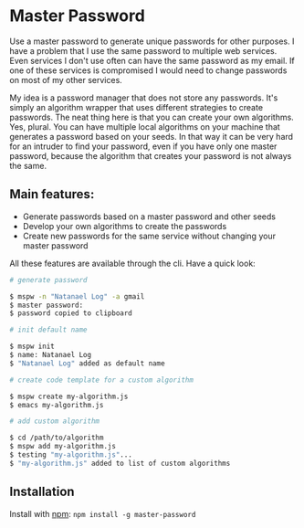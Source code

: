 # Master Password

Use a master password to generate unique passwords for other purposes. I have a
problem that I use the same password to multiple web services. Even services I
don't use often can have the same password as my email. If one of these services
is compromised I would need to change passwords on most of my other services.

My idea is a password manager that does not store any passwords. It's simply an
algorithm wrapper that uses different strategies to create passwords. The neat
thing here is that you can create your own algorithms. Yes, plural. You can have
multiple local algorithms on your machine that generates a password based on
your seeds. In that way it can be very hard for an intruder to find your
password, even if you have only one master password, because the algorithm that
creates your password is not always the same.

## Main features:

* Generate passwords based on a master password and other seeds
* Develop your own algorithms to create the passwords
* Create new passwords for the same service without changing your master
  password

All these features are available through the cli. Have a quick look:

```bash
# generate password

$ mspw -n "Natanael Log" -a gmail
$ master password:
$ password copied to clipboard

# init default name

$ mspw init
$ name: Natanael Log
$ "Natanael Log" added as default name

# create code template for a custom algorithm

$ mspw create my-algorithm.js
$ emacs my-algorithm.js

# add custom algorithm

$ cd /path/to/algorithm
$ mspw add my-algorithm.js
$ testing "my-algorithm.js"...
$ "my-algorithm.js" added to list of custom algorithms
```

## Installation

Install with [npm](www.npmjs.com): `npm install -g master-password`
